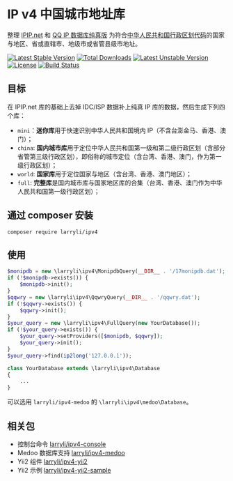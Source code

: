 # IP v4 中国城市地址库

整理 [IPIP.net](https://www.ipip.net) 和 [QQ IP 数据库纯真版](http://www.cz88.net/down/76250/) 为符合[中华人民共和国行政区划代码](http://www.stats.gov.cn/tjsj/tjbz/xzqhdm/)的国家与地区、省或直辖市、地级市或省管县级市地址。

[![Latest Stable Version](https://poser.pugx.org/larryli/ipv4/v/stable)](https://packagist.org/packages/larryli/ipv4)
[![Total Downloads](https://poser.pugx.org/larryli/ipv4/downloads)](https://packagist.org/packages/larryli/ipv4)
[![Latest Unstable Version](https://poser.pugx.org/larryli/ipv4/v/unstable)](https://packagist.org/packages/larryli/ipv4)
[![License](https://poser.pugx.org/larryli/ipv4/license)](https://packagist.org/packages/larryli/ipv4)
[![Build Status](https://travis-ci.org/larryli/ipv4.svg?branch=master)](https://travis-ci.org/larryli/ipv4)

## 目标

在 IPIP.net 库的基础上去掉 IDC/ISP 数据补上纯真 IP 库的数据，然后生成下列四个库：

* ```mini```：**迷你库**用于快速识别中华人民共和国境内 IP（不含台澎金马、香港、澳门）；
* ```china```: **国内城市库**用于定位中华人民共和国第一级和第二级行政区划（含部分省管第三级行政区划），即俗称的城市定位（含台湾、香港、澳门，作为第一级行政区划）；
* ```world```: **国家库**用于定位国家与地区（含台湾、香港、澳门地区）；
* ```full```: **完整库**是国内城市库与国家地区库的合集（台湾、香港、澳门作为中华人民共和国第一级行政区划）；

## 通过 composer 安装

```shell
composer require larryli/ipv4
```

## 使用

```php
$monipdb = new \larryli\ipv4\MonipdbQuery(__DIR__ . '/17monipdb.dat');
if (!$monipdb->exists()) {
    $monipdb->init();
}
$qqwry = new \larryli\ipv4\QqwryQuery(__DIR__ . '/qqwry.dat');
if (!$qqwry->exists()) {
    $qqwry->init();
}
$your_query = new \larryli\ipv4\FullQuery(new YourDatabase());
if (!$your_query->exists()) {
    $your_query->setProviders([$monipdb, $qqwry]);
    $your_query->init();
}
$your_query->find(ip2long('127.0.0.1'));

class YourDatabase extends \larryli\ipv4\Database
{
    ...
}
```

可以选用 ```larryli/ipv4-medoo``` 的 ```\larryli\ipv4\medoo\Database```。

## 相关包

* 控制台命令 [larryli/ipv4-console](https://github.com/larryli/ipv4-console)
* Medoo 数据库支持 [larryli/ipv4-medoo](https://github.com/larryli/ipv4-medoo)
* Yii2 组件 [larryli/ipv4-yii2](https://github.com/larryli/ipv4-yii2)
* Yii2 示例 [larryli/ipv4-yii2-sample](https://github.com/larryli/ipv4-yii2-sample)
